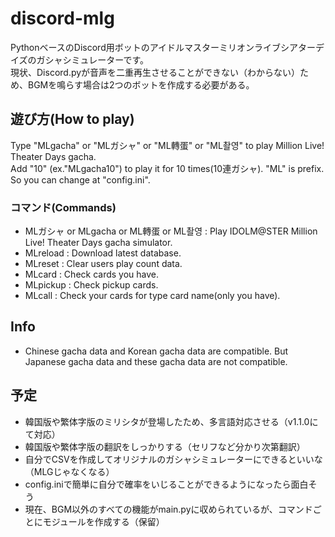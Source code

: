 # discord-mlg
PythonベースのDiscord用ボットのアイドルマスターミリオンライブシアターデイズのガシャシミュレーターです。  
現状、Discord.pyが音声を二重再生させることができない（わからない）ため、BGMを鳴らす場合は2つのボットを作成する必要がある。  
  
## 遊び方(How to play)
Type "MLgacha" or "MLガシャ" or "ML轉蛋" or "ML촬영" to play Million Live! Theater Days gacha.  
Add "10" (ex."MLgacha10") to play it for 10 times(10連ガシャ).
"ML" is prefix. So you can change at "config.ini".  
  
### コマンド(Commands)
- MLガシャ or MLgacha or ML轉蛋 or ML촬영 : Play IDOLM@STER Million Live! Theater Days gacha simulator.  
- MLreload : Download latest database.  
- MLreset : Clear users play count data.  
- MLcard : Check cards you have.  
- MLpickup : Check pickup cards.  
- MLcall : Check your cards for type card name(only you have).  
  
## Info  
- Chinese gacha data and Korean gacha data are compatible. But Japanese gacha data and these gacha data are not compatible.  
  
## 予定
- 韓国版や繁体字版のミリシタが登場したため、多言語対応させる（v1.1.0にて対応）  
- 韓国版や繁体字版の翻訳をしっかりする（セリフなど分かり次第翻訳）  
- 自分でCSVを作成してオリジナルのガシャシミュレーターにできるといいな（MLGじゃなくなる）  
- config.iniで簡単に自分で確率をいじることができるようになったら面白そう  
- 現在、BGM以外のすべての機能がmain.pyに収められているが、コマンドごとにモジュールを作成する（保留）  